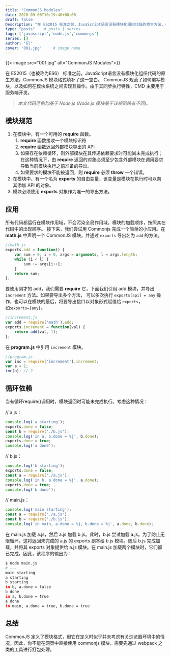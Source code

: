 ```yaml
---
title: "CommonJS Modules"
date: 2020-09-06T10:19:40+08:00
draft: false
Description: "在 ES2015 标准之前，JavaScript语言没有模块化组织代码的原生方法，CommonJS 模块格式填补了这一空白。 CommonJS 规范了如何编写模块，以及如何在模块系统之间实现互操作。由于其同步执行特性，CMD 主要用于服务端开发，也可通过打包工具处理后用在浏览器端。"
type: "posts"    # posts | series
tags: ['javascript','node.js','commonjs']
series: []
author: "Gl"
cover: '001.jpg'     # image name
---
```


{{< image src="001.jpg" alt="CommonJS Modules">}}

在 ES2015（也被称为ES6） 标准之前，JavaScript语言没有模块化组织代码的原生方法，CommonJS 模块格式填补了这一空白。
CommonJS 规范了如何编写模块，以及如何在模块系统之间实现互操作。由于其同步执行特性，CMD 主要用于服务端开发。

> _本文代码范例均基于 Node.js (Node.js 模块基于该规范略有不同)。_

## 模块规范

1. 在模块中，有一个可用的 **require** 函数。
    1. **require** 函数接收一个模块标识符
    1. **require** 函数返回外部模块导出的 API
    1. 如果存在依赖循环，则外部模块在其传递依赖要求时可能尚未完成执行；在这种情况下，由 **require** 返回的对象必须至少包含外部模块在调用要求导致当前模块执行之前准备的导出。
    1. 如果要求的模块不能被返回，则 **require** 必须 **throw** 一个错误。
1. 在模块中，有一个名为 **exports** 的自由变量，该变量是模块在执行时可以向其添加 API 的对象。
1. 模块必须使用 **exports** 对象作为唯一的导出方法。

## 应用

所有代码都运行在模块作用域，不会污染全局作用域。模块的加载顺序，按照其在代码中的出现顺序。
接下来，我们尝试用 Commonjs 完成一个简单的小应用。在 **math.js** 中声明一个 CommonJS 模块，并通过 `exports` 导出名为 `add` 的方法。

```javascript
//math.js
exports.add = function() {
    var sum = 0, i = 0, args = arguments, l = args.length;
    while (i < l) {
        sum += args[i++];
    }
    return sum;
};
```

要使用刚才的 add，我们需要 **require** 它，下面我们引用 add 模块，并导出 `increment` 方法。如果要导出多个方法，
可以多次执行 `exports[api] = any` 操作，也可以在模块的最后，将要导出接口以对象形式赋值给 `exports`，如:`exports={any}`。

```javascript
//increment.js
var add = require('math').add;
exports.increment = function(val) {
    return add(val, 1);
};
```

在 **program.js** 中引用 `increment` 模块。

```javascript
//program.js
var inc = require('increment').increment;
var a = 1;
inc(a); // 2
```

## 循环依赖

当有循环require()调用时，模块返回时可能未完成执行。考虑这种情况：

// a.js：

```javascript
console.log('a starting');
exports.done = false;
const b = require('./b.js');
console.log('in a, b.done = %j', b.done);
exports.done = true;
console.log('a done');
```

// b.js：

```javascript
console.log('b starting');
exports.done = false;
const a = require('./a.js');
console.log('in b, a.done = %j', a.done);
exports.done = true;
console.log('b done');
```

// main.js：

```javascript
console.log('main starting');
const a = require('./a.js');
const b = require('./b.js');
console.log('in main, a.done = %j, b.done = %j', a.done, b.done);
```

在 main.js 加载 a.js，然后 a.js 加载 b.js。此时，b.js 尝试加载 a.js。为了防止无限循环，这将返回未完成的 a.js 的 exports 副本给 b.js 模块。随后 b.js 完成加载，并将其 exports 对象提供给 a.js 模块。在 main.js 加载两个模块时，它们都已完成。因此，该程序的输出为：

```bash
$ node main.js
# ---
main starting
a starting
b starting
in b, a.done = false
b done
in a, b.done = true
a done
in main, a.done = true, b.done = true
```

## 总结

CommonJS 定义了模块格式，但它在定义时似乎并未考虑有关浏览器环境中的情况，因此，你不能在网页中直接使用 commonjs 模块，需要先通过 webpack 之类的工具进行打包处理。
